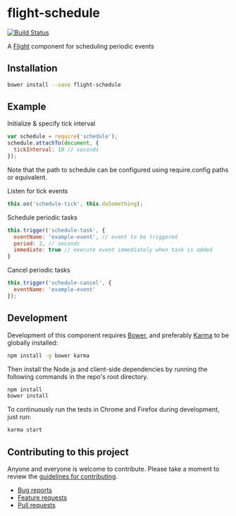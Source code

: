 # flight-schedule

[![Build 
Status](https://secure.travis-ci.org/tbrd/flight-schedule.png)](http://travis-ci.org/tbrd/flight-schedule)

A [Flight](https://github.com/twitter/flight) component for scheduling periodic events

## Installation

```bash
bower install --save flight-schedule
```

## Example

Initialize & specify tick interval

```javascript
var schedule = require('schedule');
schedule.attachTo(document, {
  tickInterval: 10 // seconds
});
```

Note that the path to schedule can be configured using require.config paths or equivalent.

Listen for tick events

```javascript
this.on('schedule-tick', this.doSomething);
```

Schedule periodic tasks

```javascript
this.trigger('schedule-task', {
  eventName: 'example-event', // event to be triggered
  period: 2, // seconds
  immediate: true // execute event immediately when task is added
}
```

Cancel periodic tasks

```javascript
this.trigger('schedule-cancel', {
  eventName: 'example-event'
});
```

## Development

Development of this component requires [Bower](http://bower.io), and preferably
[Karma](http://karma-runner.github.io) to be globally installed:

```bash
npm install -g bower karma
```

Then install the Node.js and client-side dependencies by running the following
commands in the repo's root directory.

```bash
npm install
bower install
```

To continuously run the tests in Chrome and Firefox during development, just run:

```bash
karma start
```

## Contributing to this project

Anyone and everyone is welcome to contribute. Please take a moment to
review the [guidelines for contributing](CONTRIBUTING.md).

* [Bug reports](CONTRIBUTING.md#bugs)
* [Feature requests](CONTRIBUTING.md#features)
* [Pull requests](CONTRIBUTING.md#pull-requests)
